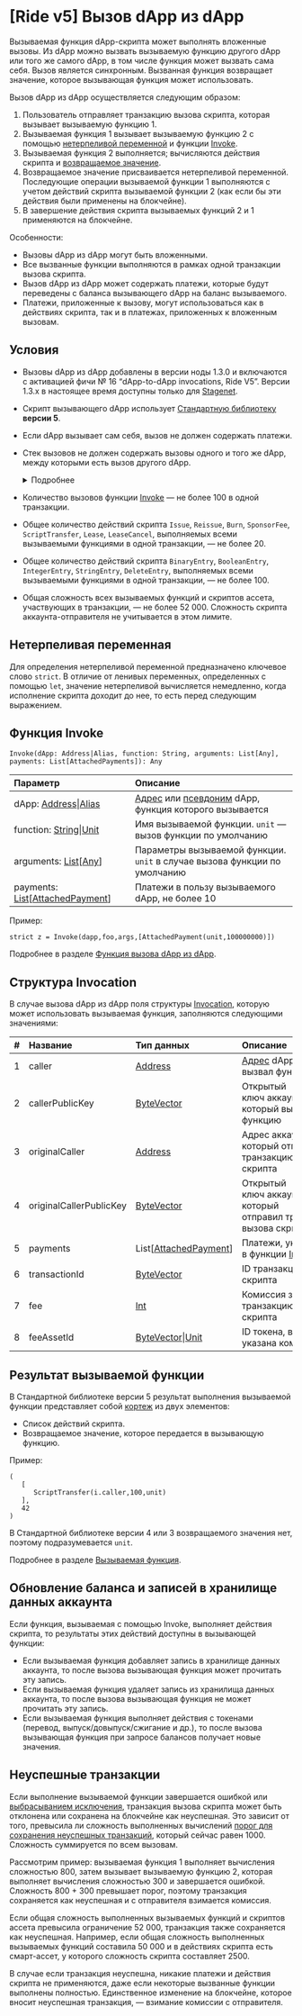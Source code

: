 # [Ride v5] Вызов dApp из dApp

Вызываемая функция dApp-скрипта может выполнять вложенные вызовы. Из dApp можно вызвать вызываемую функцию другого dApp или того же самого dApp, в том числе функция может вызвать сама себя. Вызов является синхронным. Вызванная функция возвращает значение, которое вызывающая функция может использовать.

Вызов dApp из dApp осуществляется следующим образом:

1. Пользователь отправляет транзакцию вызова скрипта, которая вызывает вызываемую функцию 1.
2. Вызываемая функция 1 вызывает вызываемую функцию 2 с помощью [нетерпеливой переменной](#нетерпеливая-переменная) и функции [Invoke](#функция-invoke).
3. Вызываемая функция 2 выполняется; вычисляются действия скрипта и [возвращаемое значение](#результат-вызываемой-функции).
4. Возвращаемое значение присваивается нетерпеливой переменной. Последующие операции вызываемой функции 1 выполняются с учетом действий скрипта вызываемой функции 2 (как если бы эти действия были применены на блокчейне).
5. В завершение действия скрипта вызываемых функций 2 и 1 применяются на блокчейне.

Особенности:

* Вызовы dApp из dApp могут быть вложенными.
* Все вызванные функции выполняются в рамках одной транзакции вызова скрипта.
* Вызов dApp из dApp может содержать платежи, которые будут переведены с баланса вызывающего dApp на баланс вызываемого.
* Платежи, приложенные к вызову, могут использоваться как в действиях скрипта, так и в платежах, приложенных к вложенным вызовам.

## Условия

* Вызовы dApp из dApp добавлены в версии ноды 1.3.0 и включаются с активацией фичи №&nbsp;16 “dApp-to-dApp invocations, Ride V5”. Версии 1.3.x в настоящее время доступны только для [Stagenet](/ru/blockchain/blockchain-network/).
* Скрипт вызывающего dApp использует [Стандартную библиотеку](/ru/ride/script/standard-library) **версии 5**.
* Если dApp вызывает сам себя, вызов не должен содержать платежи.
* Стек вызовов не должен содержать вызовы одного и того же dApp, между которыми есть вызов другого dApp.

   <details>
      <summary>Подробнее</summary>

   Следующие последовательности вызовов завершатся ошибкой:

   ```
   → dApp A
      → dapp B
          → dApp A
   ```

   ```
   → dApp A
      → dapp B
          → dApp C
             → dApp D
                → dApp B
   ```

   Следующие последовательности вызовов допустимы:

   ```
   → dApp A
      → dapp B
          → dApp B
   ```

   ```
   → dApp A
      → dapp B
      → dApp B
   ```

   ```
   → dapp A
       → dapp B
          → dapp D
       → dapp С
         → dapp B
         → dapp D
   ```
   </details>

* Количество вызовов функции [Invoke](#функция-invoke) — не более 100 в одной транзакции.
* Общее количество действий скрипта `Issue`, `Reissue`, `Burn`, `SponsorFee`, `ScriptTransfer`, `Lease`, `LeaseCancel`, выполняемых всеми вызываемыми функциями в одной транзакции, — не более 20.
* Общее количество действий скрипта `BinaryEntry`, `BooleanEntry`, `IntegerEntry`, `StringEntry`, `DeleteEntry`, выполняемых всеми вызываемыми функциями в одной транзакции, — не более 100.
* Общая сложность всех вызываемых функций и скриптов ассета, участвующих в транзакции, — не более 52&nbsp;000. Сложность скрипта аккаунта-отправителя не учитывается в этом лимите.

<!-- > Вычисления с продолжением и вызов dApp из dApp несовместимы, то есть не могут быть инициированы одной и той же транзакцией.-->

## Нетерпеливая переменная

Для определения нетерпеливой переменной предназначено ключевое слово `strict`. В отличие от ленивых переменных, определенных с помощью `let`, значение нетерпеливой вычисляется немедленно, когда исполнение скрипта доходит до нее, то есть перед следующим выражением.

## Функция Invoke

```
Invoke(dApp: Address|Alias, function: String, arguments: List[Any], payments: List[AttachedPayments]): Any
```

| Параметр | Описание |
| :--- | :--- |
| dApp: [Address](/ru/ride/v5/structures/common-structures/address)&#124;[Alias](/ru/ride/v5/structures/common-structures/alias) | [Адрес](/ru/blockchain/account/address) или [псевдоним](/ru/blockchain/account/alias) dApp, функция которого вызывается |
| function: [String](/ru/ride/v5/data-types/string)&#124;[Unit](/ru/ride/v5/data-types/unit) | Имя вызываемой функции. `unit` — вызов функции по умолчанию |
| arguments: [List](/ru/ride/v5/data-types/list)[[Any](/ru/ride/v5/data-types/any)] | Параметры вызываемой функции. `unit` в случае вызова функции по умолчанию |
| payments: [List](/ru/ride/v5/data-types/list)[[AttachedPayment](/ru/ride/v5/structures/common-structures/attached-payment)] | Платежи в пользу вызываемого dApp, не более 10 |

Пример:

```
strict z = Invoke(dapp,foo,args,[AttachedPayment(unit,100000000)])
```

Подробнее в разделе [Функция вызова dApp из dApp](/ru/ride/v5/functions/built-in-functions/dapp-to-dapp).

## Структура Invocation

В случае вызова dApp из dApp поля структуры [Invocation](/ru/ride/v5/structures/common-structures/invocation), которую может использовать вызываемая функция, заполняются следующими значениями:

|   #   | Название | Тип данных | Описание |
| :--- | :--- | :--- | :--- |
| 1 | caller | [Address](/ru/ride/v5/structures/common-structures/address) | [Адрес](/ru/blockchain/account/address) dApp, который вызвал функцию |
| 2 | callerPublicKey | [ByteVector](/ru/ride/v5/data-types/byte-vector) | Открытый ключ аккаунта dApp, который вызвал функцию |
| 3 | originalCaller | [Address](/ru/ride/v5/structures/common-structures/address) | Адрес аккаунта, который отправил транзакцию вызова скрипта |
| 4 | originalCallerPublicKey | [ByteVector](/ru/ride/v5/data-types/byte-vector) | Открытый ключ аккаунта, который отправил транзакцию вызова скрипта |
| 5 | payments | List[[AttachedPayment](/ru/ride/v5/structures/common-structures/attached-payment)] | Платежи, указанные в функции [Invoke](/ru/ride/v5/functions/built-in-functions/dapp-to-dapp) |
| 6 | transactionId | [ByteVector](/ru/ride/v5/data-types/byte-vector) | ID транзакции вызова скрипта |
| 7 | fee | [Int](/ru/ride/v5/data-types/int) | Комиссия за транзакцию вызова скрипта |
| 8 | feeAssetId | [ByteVector](/ru/ride/v5/data-types/byte-vector)&#124;[Unit](/ru/ride/v5/data-types/unit) | ID токена, в котором указана комиссия |

## Результат вызываемой функции

В Стандартной  библиотеке версии 5 результат выполнения вызываемой функции представляет собой [кортеж](/ru/ride/v5/data-types/tuple) из двух элементов:
* Список действий скрипта.
* Возвращаемое значение, которое передается в вызывающую функцию.

Пример:

```
(
   [
      ScriptTransfer(i.caller,100,unit)
   ],
   42
)
```

В Стандартной библиотеке версии 4 или 3 возвращаемого значения нет, поэтому подразумевается `unit`.

Подробнее в разделе [Вызываемая функция](/ru/ride/v5/functions/callable-function).

## Обновление баланса и записей в хранилище данных аккаунта

Если функция, вызываемая с помощью Invoke, выполняет действия скрипта, то результаты этих действий доступны в вызывающей функции:
* Если вызываемая функция добавляет запись в хранилище данных аккаунта, то после вызова вызывающая функция может прочитать эту запись.
* Если вызываемая функция удаляет запись из хранилища данных аккаунта, то после вызова вызывающая функция не может прочитать эту запись.
* Если вызываемая функция выполняет действия с токенами (перевод, выпуск/довыпуск/сжигание и др.), то после вызова вызывающая функция при запросе балансов получает новые значения.

## Неуспешные транзакции

Если выполнение вызываемой функции завершается ошибкой или [выбрасыванием исключения](/ru/ride/v5/functions/built-in-functions/exception-functions), транзакция вызова скрипта может быть отклонена или сохранена на блокчейне как неуспешная. Это зависит от того, превысила ли сложность выполненных вычислений [порог для сохранения неуспешных транзакций](/ru/ride/v5/limits/), который сейчас равен 1000. Сложность суммируется по всем вызовам.

Рассмотрим пример: вызываемая функция 1 выполняет вычисления сложностью 800, затем вызывает вызываемую функцию 2, которая выполняет вычисления сложностью 300 и завершается ошибкой. Сложность 800 + 300 превышает порог, поэтому транзакция сохраняется как неуспешная и с отправителя взимается комиссия.

Если общая сложность выполненных вызываемых функций и скриптов ассета превысила ограничение 52&nbsp;000, транзакция также сохраняется как неуспешная. Например, если общая сложность выполненных вызываемых функций составила 50&nbsp;000 и в действиях скрипта есть смарт-ассет, у которого сложность скрипта составляет 2500.

В случае если транзакция неуспешна, никакие платежи и действия скрипта не применяются, даже если некоторые вызванные функции выполнены полностью. Единственное изменение на блокчейне, которое вносит неуспешная транзакция, — взимание комиссии с отправителя.
